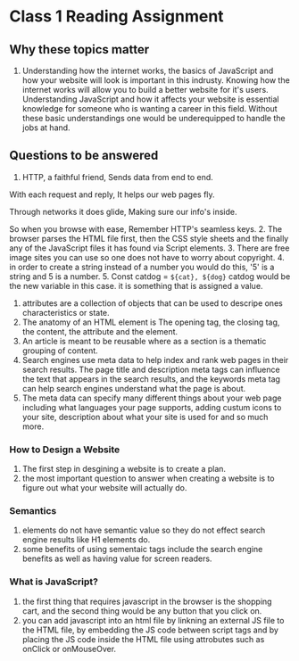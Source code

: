 # Class 1 Reading Assignment

## Why these topics matter

1. Understanding how the internet works, the basics of JavaScript and how your website will look is important in this indrusty. Knowing how the internet works will allow you to build a better website for it's users. Understanding JavaScript and how it affects your website is essential knowledge for someone who is wanting a career in this field. Without these basic understandings one would be underequipped to handle the jobs at hand.

## Questions to be answered

1. HTTP, a faithful friend,
Sends data from end to end.

With each request and reply,
It helps our web pages fly.

Through networks it does glide,
Making sure our info's inside.

So when you browse with ease,
Remember HTTP's seamless keys.
2. The browser parses the HTML file first, then the CSS style sheets and the finally any of the JavaScript files it has found via Script elements.
3. There are free image sites you can use so one does not have to worry about copyright.
4. in order to create a string instead of a number you would do this, '5' is a string and 5 is a number.
5. Const catdog = `${cat}, ${dog}` catdog would be the new variable in this case. it is something that is assigned a value.

1. attributes are a collection of objects that can be used to descripe ones characteristics or state.
2. The anatomy of an HTML element is The opening tag, the closing tag, the content, the attribute and the element.
3. An article is meant to be reusable where as a section is a thematic grouping of content. 
4. Search engines use meta data to help index and rank web pages in their search results. The page title and description meta tags can influence the text that appears in the search results, and the keywords meta tag can help search engines understand what the page is about.
5. The meta data can specify many different things about your web page including what languages your page supports, adding custum icons to your site, description about what your site is used for and so much more.

### How to Design a Website

1. The first step in desgining a website is to create a plan.
2. the most important question to answer when creating a website is to figure out what your website will actually do.

### Semantics

1. <span> elements do not have semantic value so they do not effect search engine results like H1 elements do.
2. some benefits of using sementaic tags include the search engine benefits as well as having value for screen readers. 

### What is JavaScript?

1. the first thing that requires javascript in the browser is the shopping cart, and the second thing would be any button that you click on.
2. you can add javascript into an html file by linkning an external JS file to the HTML file, by embedding the JS code between script tags and by placing the JS code inside the HTML file using attrobutes such as onClick or onMouseOver.
